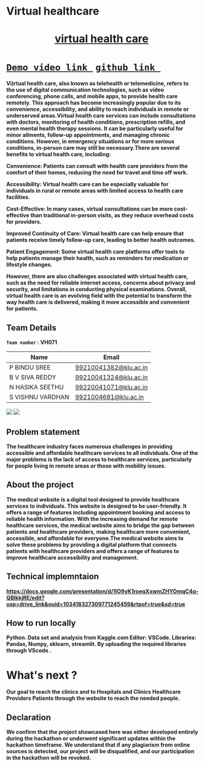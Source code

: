 # Virtual healthcare
<h1 align="center" style="border-bottom: none">
    <b>
        <a href="https://www.google.com"> virtual health care </a><br>
</h1>

#   [`Demo video link `](https://drive.google.com/file/d/1hfxh_06gomQVWspn82vKl8e62z2Ghkfg/view?usp=drive_link) [`github link `]( https://github.com/Bsreddy1231/Virtual-Healthcare)
Vi)rtual health care, also known as telehealth or telemedicine, refers to the use of digital communication technologies, such as video conferencing, phone calls, and mobile apps, to provide health care remotely. This approach has become increasingly popular due to its convenience, accessibility, and ability to reach individuals in remote or underserved areas.Virtual health care services can include consultations with doctors, monitoring of health conditions, prescription refills, and even mental health therapy sessions. It can be particularly useful for minor ailments, follow-up appointments, and managing chronic conditions. However, in emergency situations or for more serious conditions, in-person care may still be necessary.There are several benefits to virtual health care, including:

Convenience: Patients can consult with health care providers from the comfort of their homes, reducing the need for travel and time off work.

Accessibility: Virtual health care can be especially valuable for individuals in rural or remote areas with limited access to health care facilities.

Cost-Effective: In many cases, virtual consultations can be more cost-effective than traditional in-person visits, as they reduce overhead costs for providers.

Improved Continuity of Care: Virtual health care can help ensure that patients receive timely follow-up care, leading to better health outcomes.

Patient Engagement: Some virtual health care platforms offer tools to help patients manage their health, such as reminders for medication or lifestyle changes.

However, there are also challenges associated with virtual health care, such as the need for reliable internet access, concerns about privacy and security, and limitations in conducting physical examinations. Overall, virtual health care is an evolving field with the potential to transform the way health care is delivered, making it more accessible and convenient for patients.

## Team Details
`Team number` : VH071

| Name    | Email           |
|---------|-----------------|
|P BINDU SREE|99210041382@klu.ac.in|
| B V SIVA REDDY |99210041324@klu.ac.in |
| N HASIKA SEETHU| 99220041071@klu.ac.in |
| S VISHNU VARDHAN |9921004681@klu.ac.in |

<div style="display: flex; flex-wrap: wrap;">

<div style="![c15994f8-6f20-44c1-a94d-31f4d022a2a3_20240317_6206415106315464345](https://github.com/Bsreddy1231/Virtual-Healthcare/assets/142500049/d2de273a-39b7-43c7-a798-7aafe7c187e0)
">
    <img src="https://github.com/gdsc-iiitdm-kancheepuram/Vashisht-hackathon-template/assets/163700525/5eeb395f-dfd4-4e69-998d-211e63af6aac">
    <img src="https://github.com/gdsc-iiitdm-kancheepuram/Vashisht-hackathon-template/assets/163700525/d11a8105-c17f-47b6-be12-add226c7bd25">
    

## Problem statement 
The healthcare industry faces numerous challenges in providing accessible and affordable healthcare services to all individuals. One of the major problems is the lack of access to healthcare services, particularly for people living in remote areas or those with mobility issues.
## About the project
The medical website is a digital tool designed to provide healthcare services to individuals. This website is designed to be user-friendly. It offers a range of features including appointment booking and access to reliable health information. With the increasing demand for remote healthcare services, the medical website aims to bridge the gap between patients and healthcare providers, making healthcare more convenient, accessible, and affordable for everyone.The medical website aims to solve these problems by providing a digital platform that connects patients with healthcare providers and offers a range of features to improve healthcare accessibility and management.

## Technical implemntaion 
https://docs.google.com/presentation/d/1IO9yK1roeqXxwmZHYOmqC4q-QBlkkjRE/edit?usp=drive_link&ouid=103418327309771245459&rtpof=true&sd=true

## How to run locally 
Python.
Data set and analysis from Kaggle.com
Editor:  VSCode.
Libraries: Pandas, Numpy, sklearn, streamlit.
By uploading the required libraries through VScode .


# What's next ?
Our goal to reach the clinics and to Hospitals and Clinics Healthcare Providers Patients through the website to reach the needed people. 


## Declaration
We confirm that the project showcased here was either developed entirely during the hackathon or underwent significant updates within the hackathon timeframe. We understand that if any plagiarism from online sources is detected, our project will be disqualified, and our participation in the hackathon will be revoked.

